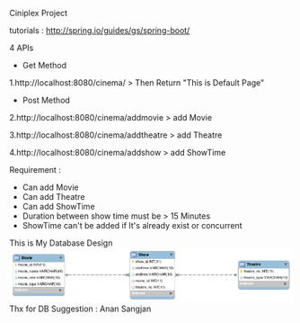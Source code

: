 Ciniplex Project

tutorials : http://spring.io/guides/gs/spring-boot/

4 APIs 

- Get Method

1.http://localhost:8080/cinema/ > Then Return "This is Default Page"

- Post Method 

2.http://localhost:8080/cinema/addmovie > add Movie 

3.http://localhost:8080/cinema/addtheatre > add Theatre 

4.http://localhost:8080/cinema/addshow > add ShowTime 

Requirement : 
- Can add Movie
- Can add Theatre
- Can add ShowTime  
- Duration between show time must be > 15 Minutes 
- ShowTime can't be added if It's already exist or concurrent 

This is My Database Design
![Alt text](cineplexModel.png?raw=true "Cineplex Model")
Thx for DB Suggestion : Anan Sangjan 

